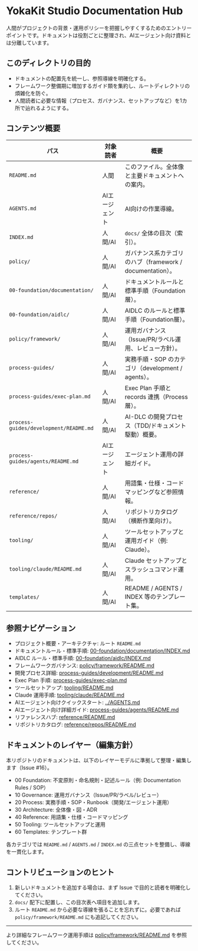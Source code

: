 # YokaKit Studio Documentation Hub

人間がプロジェクトの背景・運用ポリシーを把握しやすくするためのエントリーポイントです。ドキュメントは役割ごとに整理され、AIエージェント向け資料とは分離しています。

## このディレクトリの目的
- ドキュメントの配置先を統一し、参照導線を明確化する。
- フレームワーク整備期に増加するガイド類を集約し、ルートディレクトリの煩雑化を防ぐ。
- 人間読者に必要な情報（プロセス、ガバナンス、セットアップなど）を1カ所で辿れるようにする。

## コンテンツ概要
| パス | 対象読者 | 概要 |
|------|-----------|------|
| `README.md` | 人間 | このファイル。全体像と主要ドキュメントへの案内。 |
| `AGENTS.md` | AIエージェント | AI向けの作業導線。 |
| `INDEX.md` | 人間/AI | `docs/` 全体の目次（索引）。 |
| `policy/` | 人間/AI | ガバナンス系カテゴリのハブ（framework / documentation）。 |
| `00-foundation/documentation/` | 人間/AI | ドキュメントルールと標準手順（Foundation層）。 |
| `00-foundation/aidlc/` | 人間/AI | AIDLC のルールと標準手順（Foundation層）。 |
| `policy/framework/` | 人間/AI | 運用ガバナンス（Issue/PR/ラベル運用、レビュー方針）。 |
| `process-guides/` | 人間/AI | 実務手順・SOP のカテゴリ（development / agents）。 |
| `process-guides/exec-plan.md` | 人間/AI | Exec Plan 手順と records 連携（Process層）。 |
| `process-guides/development/README.md` | 人間/AI | AI-DLC の開発プロセス（TDD/ドキュメント駆動）概要。 |
| `process-guides/agents/README.md` | AIエージェント | エージェント運用の詳細ガイド。 |
| `reference/` | 人間/AI | 用語集・仕様・コードマッピングなど参照情報。 |
| `reference/repos/` | 人間/AI | リポジトリカタログ（横断作業向け）。 |
| `tooling/` | 人間/AI | ツールセットアップと運用ガイド（例: Claude）。 |
| `tooling/claude/README.md` | 人間/AI | Claude セットアップとスラッシュコマンド運用。 |
| `templates/` | 人間/AI | README / AGENTS / INDEX 等のテンプレート集。 |

## 参照ナビゲーション
- プロジェクト概要・アーキテクチャ: ルート `README.md`
- ドキュメントルール・標準手順: [00-foundation/documentation/INDEX.md](00-foundation/documentation/INDEX.md)
- AIDLC ルール・標準手順: [00-foundation/aidlc/INDEX.md](00-foundation/aidlc/INDEX.md)
- フレームワークガバナンス: [policy/framework/README.md](policy/framework/README.md)
- 開発プロセス詳細: [process-guides/development/README.md](process-guides/development/README.md)
- Exec Plan 手順: [process-guides/exec-plan.md](process-guides/exec-plan.md)
- ツールセットアップ: [tooling/README.md](tooling/README.md)
- Claude 運用手順: [tooling/claude/README.md](tooling/claude/README.md)
- AIエージェント向けクイックスタート: [../AGENTS.md](../AGENTS.md)
- AIエージェント向け詳細ガイド: [process-guides/agents/README.md](process-guides/agents/README.md)
- リファレンスハブ: [reference/README.md](reference/README.md)
 - リポジトリカタログ: [reference/repos/README.md](reference/repos/README.md)

## ドキュメントのレイヤー（編集方針）
本リポジトリのドキュメントは、以下のレイヤーモデルに準拠して整理・編集します（Issue #16）。
- 00 Foundation: 不変原則・命名規則・記述ルール（例: Documentation Rules / SOP）
- 10 Governance: 運用ガバナンス（Issue/PR/ラベル/レビュー）
- 20 Process: 実務手順・SOP・Runbook（開発/エージェント運用）
- 30 Architecture: 全体像・図・ADR
- 40 Reference: 用語集・仕様・コードマッピング
- 50 Tooling: ツールセットアップと運用
- 60 Templates: テンプレート群

各カテゴリでは `README.md` / `AGENTS.md` / `INDEX.md` の三点セットを整備し、導線を一貫化します。

## コントリビューションのヒント
1. 新しいドキュメントを追加する場合は、まず Issue で目的と読者を明確化してください。
2. `docs/` 配下に配置し、この目次表へ項目を追加します。
3. ルート `README.md` から必要な導線を張ることを忘れずに。必要であれば `policy/framework/README.md` にも追記してください。

---

より詳細なフレームワーク運用手順は [policy/framework/README.md](policy/framework/README.md) を参照してください。
